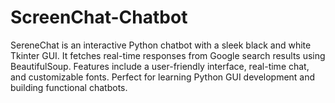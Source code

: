 # ScreenChat-Chatbot
SereneChat is an interactive Python chatbot with a sleek black and white Tkinter GUI. It fetches real-time responses from Google search results using BeautifulSoup. Features include a user-friendly interface, real-time chat, and customizable fonts. Perfect for learning Python GUI development and building functional chatbots.
